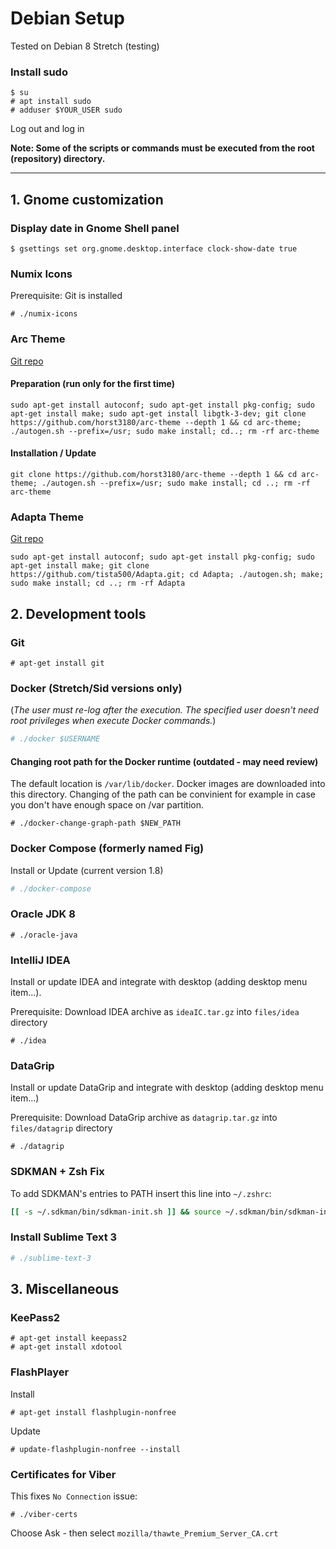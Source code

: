 # Debian Setup
Tested on Debian 8 Stretch (testing)
### Install sudo
```
$ su
# apt install sudo
# adduser $YOUR_USER sudo
```
Log out and log in

**Note: Some of the scripts or commands must be executed from the root (repository) directory.**
***
## 1. Gnome customization
### Display date in Gnome Shell panel
```
$ gsettings set org.gnome.desktop.interface clock-show-date true
```
### Numix Icons
Prerequisite: Git is installed
```
# ./numix-icons
```
### Arc Theme
[Git repo](https://github.com/horst3180/arc-theme)
#### Preparation (run only for the first time)
```
sudo apt-get install autoconf; sudo apt-get install pkg-config; sudo apt-get install make; sudo apt-get install libgtk-3-dev; git clone https://github.com/horst3180/arc-theme --depth 1 && cd arc-theme; ./autogen.sh --prefix=/usr; sudo make install; cd..; rm -rf arc-theme
```
#### Installation / Update
```
git clone https://github.com/horst3180/arc-theme --depth 1 && cd arc-theme; ./autogen.sh --prefix=/usr; sudo make install; cd ..; rm -rf arc-theme
```
### Adapta Theme
[Git repo](https://github.com/tista500/Adapta)
```
sudo apt-get install autoconf; sudo apt-get install pkg-config; sudo apt-get install make; git clone https://github.com/tista500/Adapta.git; cd Adapta; ./autogen.sh; make; sudo make install; cd ..; rm -rf Adapta
```
## 2. Development tools
### Git
```
# apt-get install git
```
### Docker (Stretch/Sid versions only)
(*The user must re-log after the execution. The specified user doesn't need root privileges when execute Docker commands.*)
```bash
# ./docker $USERNAME
```
#### Changing root path for the Docker runtime (outdated - may need review)
The default location is `/var/lib/docker`. Docker images are downloaded into this directory. Changing of the path can be convinient for example in case you don't have enough space on /var partition.
```
# ./docker-change-graph-path $NEW_PATH
```
### Docker Compose (formerly named Fig)
Install or Update (current version 1.8)
```bash
# ./docker-compose
```
### Oracle JDK 8
```
# ./oracle-java
```
### IntelliJ IDEA
Install or update IDEA and integrate with desktop (adding desktop menu item...).

Prerequisite: Download IDEA archive as `ideaIC.tar.gz` into `files/idea` directory
```
# ./idea
```
### DataGrip
Install or update DataGrip and integrate with desktop (adding desktop menu item...)

Prerequisite: Download DataGrip archive as `datagrip.tar.gz` into `files/datagrip` directory
```
# ./datagrip
```
### SDKMAN + Zsh Fix
To add SDKMAN's entries to PATH insert this line into `~/.zshrc`:
```bash
[[ -s ~/.sdkman/bin/sdkman-init.sh ]] && source ~/.sdkman/bin/sdkman-init.sh
```
### Install Sublime Text 3
```bash
# ./sublime-text-3
```

## 3. Miscellaneous
### KeePass2
```
# apt-get install keepass2
# apt-get install xdotool
```
### FlashPlayer
Install
```
# apt-get install flashplugin-nonfree
```
Update
```
# update-flashplugin-nonfree --install
```
### Certificates for Viber
This fixes `No Connection` issue:
```
# ./viber-certs
```
Choose Ask - then select `mozilla/thawte_Premium_Server_CA.crt`
